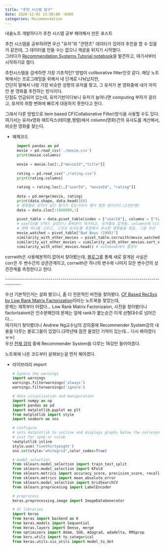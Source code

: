 ```yaml
---
title: "추천 시스템 탐구"
date: 2020-12-02 13:50:00 -0400
categories: Recommendation
---
```

내술노트 개발하다가 추천 시스템 공부 해야해서 만든 포스트

추천 시스템을 공부하려면 우선 "유저"와 "콘텐츠" 데이터가 있어야 추천을 할 수 있을거 같은데, 그 데이터를 만들 수는 없으니 캐글을 뒤지기 시작했다.<br>
그러다가 <a href="https://www.kaggle.com/kanncaa1/recommendation-systems-tutorial">Recommendation Systems Tutorial notebook</a>을 발견하고, 여기서부터 시작하기로 했다.

추천시스템을 검색하면 가장 기초적인? 방법이 collborative filter인것 같다. 해당 노트북에서는 프로그래밍을 위해서 네 단계로 나눠났지만,<br>
간단히 말해서 나랑 가장 비슷한 성향의 유저를 찾고, 그 유저가 본 영화중에 내가 아직 안 본 영화를 추천하는 방식이다.<br>
단점도 언급되어 있는데, 유저기반이다보니 유저가 늘어나면 computing 부하가 걸리고, 유저의 취향 변화에 빠르게 대응하지 못한다고 한다.

그래서 다른 방법으로 item based CF(Collaborative Filter)방식을 사용할 수도 있다.<br>
여기서는 유저x영화 매트릭스(테이블,행렬)에서 column(영화)간의 유사도를 계산해서, 비슷한 영화를 찾는다. <br>

- 예제코드<br>
  ```python
    import pandas as pd
    movie = pd.read_csv('./movie.csv')
    print(movie.columns)
    
    movie = movie.loc[:,["movieId","title"]]
    
    rating = pd.read_csv("./rating.csv")
    print(rating.columns)
    
    rating = rating.loc[:,["userId", "movieId", "rating"]]
    
    data = pd.merge(movie, rating)
    print(data.shape, data.head(10))
    # 영화별로 유저가 남긴 평가가 있는거라서 행이 엄청 많아진다.(2천만행)
    data = data.iloc[:1000000,:]
    
    pivot_table = data.pivot_table(index = ["userId"], columns = ["title"], values="rating")
    # userId를 인덱스 삼았으니 중복분이 제거되고, 유저별로 집계됨, columns에 title을 넣어서 영화를 컬럼으로 만들고, value에 rating을 넣어서 위에서 원하던 유저x영화 매트릭스가 만들어짐
    # 영화 하나를 고르고, 그것과 유사도를 측정해서 유사한 영화들을 찾음, 그걸 추천
    movie_watched = pivot_table["Bad Boys (1995)"]
    similarity_with_other_movies = pivot_table.corrwith(movie_watched)
    similarity_wit_other_movies = similarity_with_other_movies.sort_valus(ascending=False)
    similarity_with_other_movies.head() # notebook에서 할경우
  ```
corrwith은 사용해본적이 없어서 찾아봤는데, <a href="https://rfriend.tistory.com/405">블로그</a>를 통해 새로 알게된 사실은 <br> corr은 두 변수간의 상관관계이고, corrwith은 하나의 변수와 나머지 모든 변수간의 상관관계를 측정한다고 한다.

--------------------------------------------------------------------------------------<br>

우선 기본적인거는 살펴 봤으니, 좀 더 전문적인 버전을 찾아봤다. <a href="https://www.kaggle.com/rajmehra03/cf-based-recsys-by-low-rank-matrix-factorization">CF Based RecSys by Low Rank Matrix Factorization</a>이라는 노트북을 찾았는데,<br> 
문제는 제목부터 어렵다... Low Rank Matrix Factorizaion, 사전을 찾아봤더니 factorizaiont은 인수분해인데 문제는 앞에 rank가 붙는순간 이게 선형대수로 넘어간다...<br>
여기저기 찾아봤더니 Andrew Ng교수님의 강의중에 Recommender System강의 내용을 다루는 블로그들이 있었다.(3학년때 잠깐 들었던 기억이 있는데... 다시 봐야겠다 ㅠㅠ)<br>
우선 <a href="https://www.youtube.com/playlist?list=PLLssT5z_DsK-h9vYZkQkYNWcItqhlRJLN">전체 강의</a> 중에 Recommender System을 다루는 16강만 들어야겠다.

노트북에 나온 코드부터 살펴보는걸 먼저 해야겠다.
- 라이브러리 import
  ```python
  # Ignore the warnings
  import warnings
  warnings.filterwarnings('always')
  warnings.filterwarnings('ignore')
  
  # data visualisation and manipulation
  import numpy as np
  import pandas as pd
  import matplotlib.pyplot as plt
  from matplotlib import style
  import seaborn as sns
  
  # configure
  # sets matplotlib to incline and displays graphs below the corresponding cell.
  # just for ipnb or colab
  %matplotlib inline
  style.use('fivethirtyeight')
  sns.set(style='whitegrid',color_codes=True) 
  
  # model selection
  from sklearn.model_selection import train_test_split
  from sklearn.model_selection import KFold
  from sklearn.metrics import accuracy_score, precision_score, recall_score, confusion_matrix, roc_curve, roc_auc_score
  from sklearn.metrics import mean_absolute_error
  from sklearn.model_selection import GridSearchCV
  from sklearn.preprocesing import LabelEncoder
  
  # preprocess
  keras.preprocessing.image import ImageDataGenerator
  
  # dl libraries
  import keras
  from keras import backend as K
  from keras.models import Sequential
  from keras.layers import Dense, merge
  from optimizers import Adam, SGD, Adagrad, adadelta, RMSprop
  from kers.utils import to_categorical
  from keras.utils.vis_utils import model_to_dot
  
